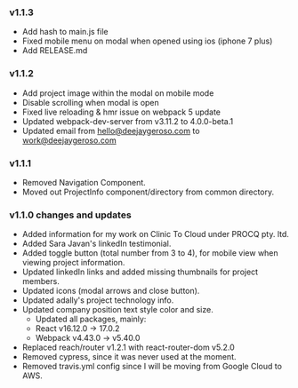 ### v1.1.3

- Add hash to main.js file
- Fixed mobile menu on modal when opened using ios (iphone 7 plus)
- Add RELEASE.md

### v1.1.2

- Add project image within the modal on mobile mode
- Disable scrolling when modal is open
- Fixed live reloading & hmr issue on webpack 5 update
- Updated webpack-dev-server from v3.11.2 to 4.0.0-beta.1
- Updated email from hello@deejaygeroso.com to work@deejaygeroso.com

### v1.1.1

- Removed Navigation Component.
- Moved out ProjectInfo component/directory from common directory.

### v1.1.0 changes and updates

- Added information for my work on Clinic To Cloud under PROCQ pty. ltd.
- Added Sara Javan's linkedIn testimonial.
- Added toggle button (total number from 3 to 4), for mobile view when viewing project information.
- Updated linkedIn links and added missing thumbnails for project members.
- Updated icons (modal arrows and close button).
- Updated adally's project technology info.
- Updated company position text style color and size.
  - Updated all packages, mainly:
  - React v16.12.0 -> 17.0.2
  - Webpack v4.43.0 -> v5.40.0
- Replaced reach/router v1.2.1 with react-router-dom v5.2.0
- Removed cypress, since it was never used at the moment.
- Removed travis.yml config since I will be moving from Google Cloud to AWS.

